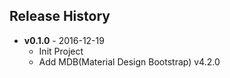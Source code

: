 ## Release History

 * **v0.1.0** - 2016-12-19
   - Init Project
   - Add MDB(Material Design Bootstrap) v4.2.0


